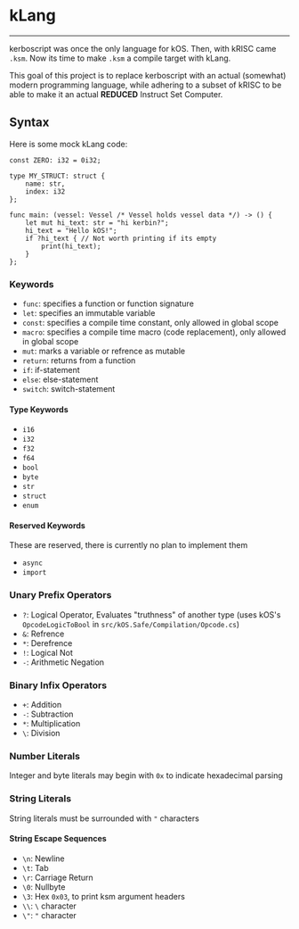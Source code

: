 # kLang
---

kerboscript was once the only language for kOS. Then, with kRISC came `.ksm`. Now its time to make `.ksm` a compile target with kLang.

This goal of this project is to replace kerboscript with an actual (somewhat) modern programming language, while adhering to a subset of kRISC to be able to make it an actual **REDUCED** Instruct Set Computer.

## Syntax
Here is some mock kLang code:

```kLang
const ZERO: i32 = 0i32;

type MY_STRUCT: struct {
    name: str,
    index: i32
};

func main: (vessel: Vessel /* Vessel holds vessel data */) -> () {
    let mut hi_text: str = "hi kerbin?";
    hi_text = "Hello kOS!";
    if ?hi_text { // Not worth printing if its empty
        print(hi_text);
    }
};
```

### Keywords
- `func`: specifies a function or function signature
- `let`: specifies an immutable variable
- `const`: specifies a compile time constant, only allowed in global scope
- `macro`: specifies a compile time macro (code replacement), only allowed in global scope
- `mut`: marks a variable or refrence as mutable
- `return`: returns from a function
- `if`: if-statement
- `else`: else-statement
- `switch`: switch-statement

#### Type Keywords
- `i16`
- `i32`
- `f32`
- `f64`
- `bool`
- `byte`
- `str`
- `struct`
- `enum`

#### Reserved Keywords
These are reserved, there is currently no plan to implement them

- `async`
- `import`

### Unary Prefix Operators
- `?`: Logical Operator, Evaluates "truthness" of another type (uses kOS's `OpcodeLogicToBool` in `src/kOS.Safe/Compilation/Opcode.cs`)
- `&`: Refrence
- `*`: Derefrence
- `!`: Logical Not
- `-`: Arithmetic Negation

### Binary Infix Operators
- `+`: Addition
- `-`: Subtraction
- `*`: Multiplication
- `\`: Division

### Number Literals
Integer and byte literals may begin with `0x` to indicate hexadecimal parsing

### String Literals
String literals must be surrounded with `"` characters

#### String Escape Sequences
- `\n`: Newline
- `\t`: Tab
- `\r`: Carriage Return
- `\0`: Nullbyte
- `\3`: Hex `0x03`, to print ksm argument headers
- `\\`: `\` character
- `\"`: `"` character
